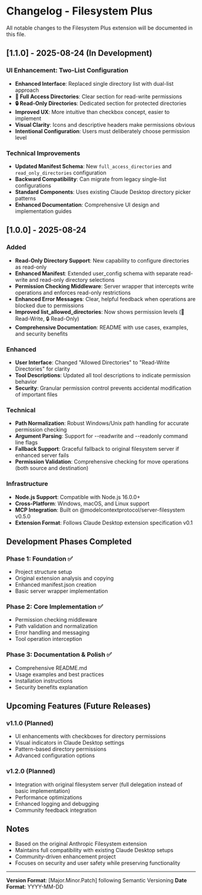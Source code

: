 # Changelog - Filesystem Plus

All notable changes to the Filesystem Plus extension will be documented in this file.

## [1.1.0] - 2025-08-24 (In Development)

### UI Enhancement: Two-List Configuration
- **Enhanced Interface**: Replaced single directory list with dual-list approach
- **📁 Full Access Directories**: Clear section for read-write permissions
- **🔒 Read-Only Directories**: Dedicated section for protected directories
- **Improved UX**: More intuitive than checkbox concept, easier to implement
- **Visual Clarity**: Icons and descriptive headers make permissions obvious
- **Intentional Configuration**: Users must deliberately choose permission level

### Technical Improvements
- **Updated Manifest Schema**: New `full_access_directories` and `read_only_directories` configuration
- **Backward Compatibility**: Can migrate from legacy single-list configurations
- **Standard Components**: Uses existing Claude Desktop directory picker patterns
- **Enhanced Documentation**: Comprehensive UI design and implementation guides

## [1.0.0] - 2025-08-24

### Added
- **Read-Only Directory Support**: New capability to configure directories as read-only
- **Enhanced Manifest**: Extended user_config schema with separate read-write and read-only directory selections
- **Permission Checking Middleware**: Server wrapper that intercepts write operations and enforces read-only restrictions
- **Enhanced Error Messages**: Clear, helpful feedback when operations are blocked due to permissions
- **Improved list_allowed_directories**: Now shows permission levels (📁 Read-Write, 🔒 Read-Only)
- **Comprehensive Documentation**: README with use cases, examples, and security benefits

### Enhanced
- **User Interface**: Changed "Allowed Directories" to "Read-Write Directories" for clarity
- **Tool Descriptions**: Updated all tool descriptions to indicate permission behavior
- **Security**: Granular permission control prevents accidental modification of important files

### Technical
- **Path Normalization**: Robust Windows/Unix path handling for accurate permission checking
- **Argument Parsing**: Support for --readwrite and --readonly command line flags
- **Fallback Support**: Graceful fallback to original filesystem server if enhanced server fails
- **Permission Validation**: Comprehensive checking for move operations (both source and destination)

### Infrastructure
- **Node.js Support**: Compatible with Node.js 16.0.0+
- **Cross-Platform**: Windows, macOS, and Linux support
- **MCP Integration**: Built on @modelcontextprotocol/server-filesystem v0.5.0
- **Extension Format**: Follows Claude Desktop extension specification v0.1

## Development Phases Completed

### Phase 1: Foundation ✅
- Project structure setup
- Original extension analysis and copying
- Enhanced manifest.json creation
- Basic server wrapper implementation

### Phase 2: Core Implementation ✅  
- Permission checking middleware
- Path validation and normalization
- Error handling and messaging
- Tool operation interception

### Phase 3: Documentation & Polish ✅
- Comprehensive README.md
- Usage examples and best practices
- Installation instructions
- Security benefits explanation

## Upcoming Features (Future Releases)

### v1.1.0 (Planned)
- UI enhancements with checkboxes for directory permissions
- Visual indicators in Claude Desktop settings
- Pattern-based directory permissions
- Advanced configuration options

### v1.2.0 (Planned)
- Integration with original filesystem server (full delegation instead of basic implementation)
- Performance optimizations
- Enhanced logging and debugging
- Community feedback integration

## Notes

- Based on the original Anthropic Filesystem extension
- Maintains full compatibility with existing Claude Desktop setups
- Community-driven enhancement project
- Focuses on security and user safety while preserving functionality

---

**Version Format**: [Major.Minor.Patch] following Semantic Versioning
**Date Format**: YYYY-MM-DD
